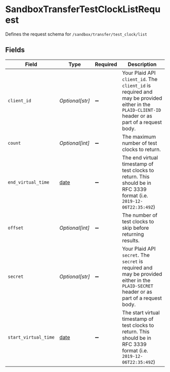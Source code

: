 # SandboxTransferTestClockListRequest

Defines the request schema for `/sandbox/transfer/test_clock/list`


## Fields

| Field                                                                                                                                            | Type                                                                                                                                             | Required                                                                                                                                         | Description                                                                                                                                      |
| ------------------------------------------------------------------------------------------------------------------------------------------------ | ------------------------------------------------------------------------------------------------------------------------------------------------ | ------------------------------------------------------------------------------------------------------------------------------------------------ | ------------------------------------------------------------------------------------------------------------------------------------------------ |
| `client_id`                                                                                                                                      | *Optional[str]*                                                                                                                                  | :heavy_minus_sign:                                                                                                                               | Your Plaid API `client_id`. The `client_id` is required and may be provided either in the `PLAID-CLIENT-ID` header or as part of a request body. |
| `count`                                                                                                                                          | *Optional[int]*                                                                                                                                  | :heavy_minus_sign:                                                                                                                               | The maximum number of test clocks to return.                                                                                                     |
| `end_virtual_time`                                                                                                                               | [date](https://docs.python.org/3/library/datetime.html#date-objects)                                                                             | :heavy_minus_sign:                                                                                                                               | The end virtual timestamp of test clocks to return. This should be in RFC 3339 format (i.e. `2019-12-06T22:35:49Z`)                              |
| `offset`                                                                                                                                         | *Optional[int]*                                                                                                                                  | :heavy_minus_sign:                                                                                                                               | The number of test clocks to skip before returning results.                                                                                      |
| `secret`                                                                                                                                         | *Optional[str]*                                                                                                                                  | :heavy_minus_sign:                                                                                                                               | Your Plaid API `secret`. The `secret` is required and may be provided either in the `PLAID-SECRET` header or as part of a request body.          |
| `start_virtual_time`                                                                                                                             | [date](https://docs.python.org/3/library/datetime.html#date-objects)                                                                             | :heavy_minus_sign:                                                                                                                               | The start virtual timestamp of test clocks to return. This should be in RFC 3339 format (i.e. `2019-12-06T22:35:49Z`)                            |